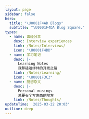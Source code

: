 ```yaml
---
layout: page
sidebar: false
hero:
  title: "\U0001F4AD Blogs"
  subTitle: "\U0001F4DA Blog Square."
types:
  - name: 面经分享
    desc: Interview experiences
    link: /Notes/Interviews/
    icon: "\U0001F4DD"
  - name: 学习笔记
    desc: |-
      Learning Notes
      我那磕磕绊绊的开发之路
    link: /Notes/Learning/
    icon: "\U0001F3C3"
  - name: 随想杂文
    desc: |-
      Personal musings
      总要有个写东西的地方
    link: /Notes/Thoughts/
updateTime: '2025-03-22 20:03'
outline: deep
---
```


<script setup>
import BlogArchive from '../../.vitepress/views/Archive/index.vue'
</script>

<BlogArchive/>
